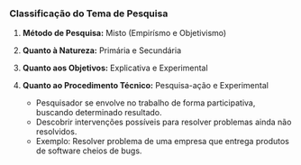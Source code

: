 ### Classificação do Tema de Pesquisa

1. **Método de Pesquisa:** Misto (Empirísmo e Objetivismo) 

2. **Quanto à Natureza:** Primária e Secundária

3. **Quanto aos Objetivos:** Explicativa e Experimental

4. **Quanto ao Procedimento Técnico:** Pesquisa-ação e Experimental
    - Pesquisador se envolve no trabalho de forma participativa, buscando
determinado resultado.
    - Descobrir intervenções possíveis para resolver problemas ainda não
resolvidos.
    - Exemplo: Resolver problema de uma empresa que entrega produtos de
software cheios de bugs.  
